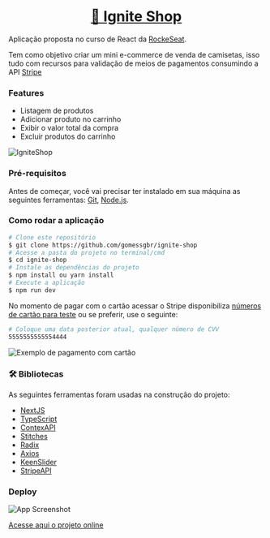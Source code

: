 <h1 align="center">
    <a href="">🚀 Ignite Shop</a>
</h1>

Aplicação proposta no curso de React da [RockeSeat](https://rocketseat.com.br/).

Tem como objetivo criar um mini e-commerce de venda de camisetas, isso tudo com recursos para validação de meios de pagamentos consumindo a API [Stripe](https://stripe.com/docs/api)

### Features

- Listagem de produtos
- Adicionar produto no carrinho
- Exibir o valor total da compra
- Excluir produtos do carrinho

![IgniteShop](https://i.imgur.com/aepAuP3.png)

### Pré-requisitos

Antes de começar, você vai precisar ter instalado em sua máquina as seguintes ferramentas:
[Git](https://git-scm.com), [Node.js](https://nodejs.org/en/).

### Como rodar a aplicação

```bash
# Clone este repositório
$ git clone https://github.com/gomessgbr/ignite-shop
# Acesse a pasta do projeto no terminal/cmd
$ cd ignite-shop
# Instale as dependências do projeto
$ npm install ou yarn install
# Execute a aplicação
$ npm run dev


```

No momento de pagar com o cartão acessar o Stripe disponibiliza [números de cartão para teste](https://stripe.com/docs/testing?locale=pt-BR) ou se preferir, use o seguinte:

```bash
# Coloque uma data posterior atual, qualquer número de CVV
5555555555554444
```

![Exemplo de pagamento com cartão](https://i.imgur.com/LulhbPg.png)

### 🛠 Bibliotecas

As seguintes ferramentas foram usadas na construção do projeto:

- [NextJS](https://pt-br.reactjs.org/)
- [TypeScript](https://www.typescriptlang.org/)
- [ContexAPI](https://reactjs.org/docs/context.html)
- [Stitches](https://stitches.dev/)
- [Radix](https://www.radix-ui.com/)
- [Axios](https://axios-http.com/ptbr/docs/intro)
- [KeenSlider](https://github.com/colinhacks/zod)
- [StripeAPI](https://stripe.com/docs/api)

### Deploy

![App Screenshot](https://i.imgur.com/BWNACtA.png)

[Acesse aqui o projeto online](https://ignite-shop-three-navy.vercel.app/)
